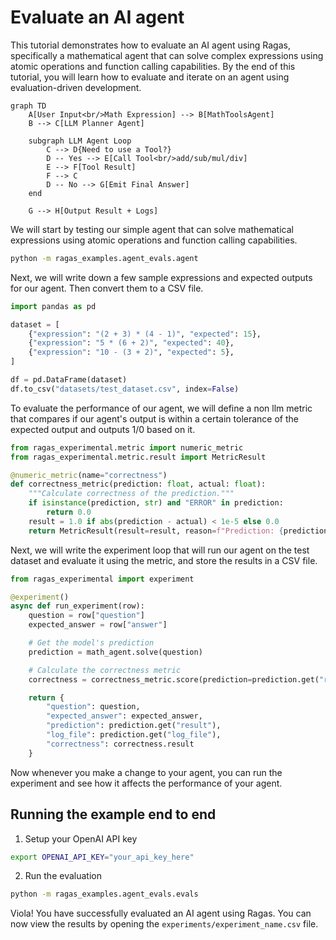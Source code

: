 # Evaluate an AI agent

This tutorial demonstrates how to evaluate an AI agent using Ragas, specifically a mathematical agent that can solve complex expressions using atomic operations and function calling capabilities. By the end of this tutorial, you will learn how to evaluate and iterate on an agent using evaluation-driven development.

```mermaid
graph TD
    A[User Input<br/>Math Expression] --> B[MathToolsAgent]
    B --> C[LLM Planner Agent]

    subgraph LLM Agent Loop
        C --> D{Need to use a Tool?}
        D -- Yes --> E[Call Tool<br/>add/sub/mul/div]
        E --> F[Tool Result]
        F --> C
        D -- No --> G[Emit Final Answer]
    end

    G --> H[Output Result + Logs]
```

We will start by testing our simple agent that can solve mathematical expressions using atomic operations and function calling capabilities.

```bash
python -m ragas_examples.agent_evals.agent
```

Next, we will write down a few sample expressions and expected outputs for our agent. Then convert them to a CSV file.

```python
import pandas as pd

dataset = [
    {"expression": "(2 + 3) * (4 - 1)", "expected": 15},
    {"expression": "5 * (6 + 2)", "expected": 40},
    {"expression": "10 - (3 + 2)", "expected": 5},
]

df = pd.DataFrame(dataset)
df.to_csv("datasets/test_dataset.csv", index=False)
```

To evaluate the performance of our agent, we will define a non llm metric that compares if our agent's output is within a certain tolerance of the expected output and outputs 1/0 based on it.

```python
from ragas_experimental.metric import numeric_metric
from ragas_experimental.metric.result import MetricResult

@numeric_metric(name="correctness")
def correctness_metric(prediction: float, actual: float):
    """Calculate correctness of the prediction."""
    if isinstance(prediction, str) and "ERROR" in prediction:
        return 0.0
    result = 1.0 if abs(prediction - actual) < 1e-5 else 0.0
    return MetricResult(result=result, reason=f"Prediction: {prediction}, Actual: {actual}")
```

Next, we will write the experiment loop that will run our agent on the test dataset and evaluate it using the metric, and store the results in a CSV file.

```python
from ragas_experimental import experiment

@experiment()
async def run_experiment(row):
    question = row["question"]
    expected_answer = row["answer"]

    # Get the model's prediction
    prediction = math_agent.solve(question)

    # Calculate the correctness metric
    correctness = correctness_metric.score(prediction=prediction.get("result"), actual=expected_answer)

    return {
        "question": question,
        "expected_answer": expected_answer,
        "prediction": prediction.get("result"),
        "log_file": prediction.get("log_file"),
        "correctness": correctness.result
    }
```

Now whenever you make a change to your agent, you can run the experiment and see how it affects the performance of your agent.

## Running the example end to end

1. Setup your OpenAI API key

```bash
export OPENAI_API_KEY="your_api_key_here"
```
2. Run the evaluation

```bash
python -m ragas_examples.agent_evals.evals
``` 

Viola! You have successfully evaluated an AI agent using Ragas. You can now view the results by opening the `experiments/experiment_name.csv` file.